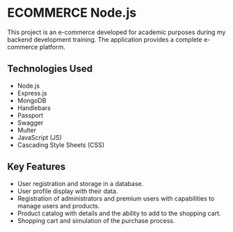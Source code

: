 # ECOMMERCE Node.js
This project is an e-commerce developed for academic purposes during my backend development training.
The application provides a complete e-commerce platform.

## Technologies Used
- Node.js
- Express.js
- MongoDB
- Handlebars
- Passport
- Swagger
- Multer
- JavaScript (JS)
- Cascading Style Sheets (CSS)

## Key Features
- User registration and storage in a database.
- User profile display with their data.
- Registration of administrators and premium users with capabilities to manage users and products.
- Product catalog with details and the ability to add to the shopping cart.
- Shopping cart and simulation of the purchase process.


